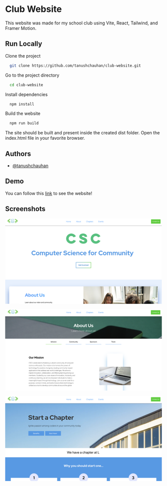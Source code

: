 # Club Website

This website was made for my school club using Vite, React, Tailwind, and Framer Motion.

## Run Locally

Clone the project

```bash
  git clone https://github.com/tanushchauhan/club-website.git
```

Go to the project directory

```bash
  cd club-website
```

Install dependencies

```bash
  npm install
```

Build the website

```bash
  npm run build
```

The site should be built and present inside the created dist folder. Open the index.html file in your favorite browser.

## Authors

- [@tanushchauhan](https://github.com/tanushchauhan/)

## Demo

You can follow this [link](https://cscweb.tanushchauhan.com/) to see the website!

## Screenshots

![App Screenshot](https://raw.githubusercontent.com/tanushchauhan/club-website/main/screenshots/1.png)

![App Screenshot](https://raw.githubusercontent.com/tanushchauhan/club-website/main/screenshots/2.png)

![App Screenshot](https://raw.githubusercontent.com/tanushchauhan/club-website/main/screenshots/3.png)
